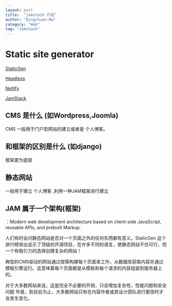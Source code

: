 ```yaml
---
layout: post
title:  "jamstack 介绍"
author: "Qingchuan-Ma"
category: "Web"
tag: "Jamstack"
---
```



# Static site generator


[StaticGen](https://www.staticgen.com/about)

[Headless](https://headlesscms.org/)

[Netlify](https://www.netlify.com/)

[JamStack](https://jamstack.org/)

## CMS 是什么  (如Wordpress,Joomla)

CMS 一般用于门户型网站的建立或者是 个人博客。

## 和框架的区别是什么 (如django)

框架更为底层


## 静态网站

一般用于建立 个人博客 ,利用一种JAM框架进行建立


## JAM 属于一个架构(框架)
：Modern web development architecture based on client-side JavaScript, reusable APIs, and prebuilt Markup.





人们有时会问静态网站是否对一个页面之外的任何东西都有意义。StaticGen 这个排行榜突出显示了顶级的开源项目，在许多不同的语言，使静态网站不仅可行，但一个有吸引力的选择创建复杂的网站！

典型的CMS驱动的网站通过按需构建每个页面来工作，从数据库获取内容并通过模板引擎运行。这意味着每个页面都是从模板和每个请求的内容组装到服务器上的。

对于大多数网站来说，这是完全不必要的开销，只会增加复杂性，性能问题和安全问题 毕竟，到目前为止，大多数网站只有在内容作者或其设计团队进行更改时才会发生变化。


